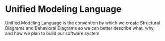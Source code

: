 # Unified Modeling Language
Unified Modeling Language is the convention by which we create Structural Diagrams and Behavioral Diagrams so we can better describe what, why, and how we plan to build our software system